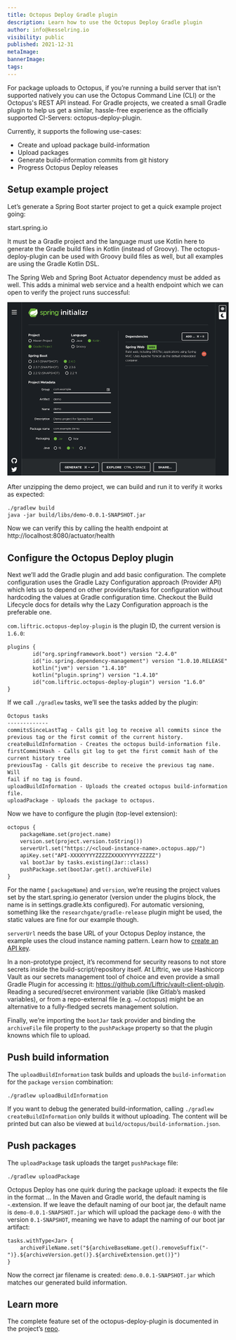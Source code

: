 ```yaml
---
title: Octopus Deploy Gradle plugin
description: Learn how to use the Octopus Deploy Gradle plugin
author: info@kesselring.io
visibility: public
published: 2021-12-31
metaImage: 
bannerImage: 
tags:
---
```


For package uploads to Octopus, if you’re running a build server that isn't supported natively you can use the Octopus Command Line (CLI) or the Octopus's REST API instead. For Gradle projects, we created a small Gradle plugin to help us get a similar, hassle-free experience as the officially supported CI-Servers: octopus-deploy-plugin.

Currently, it supports the following use-cases:

- Create and upload package build-information 
- Upload packages
- Generate build-information commits from git history
- Progress Octopus Deploy releases

## Setup example project

Let’s generate a Spring Boot starter project to get a quick example project going: 

start.spring.io

It must be a Gradle project and the language must use Kotlin here to generate the Gradle build files in Kotlin (instead of Groovy). The octopus- deploy-plugin can be used with Groovy build files as well, but all examples are using the Gradle Kotlin DSL.

The Spring Web and Spring Boot Actuator dependency must be added as well. This adds a minimal web service and a health endpoint which we can open to verify the project runs successful:

![Spring Initializer](spring-initializer.png)

After unzipping the demo project, we can build and run it to verify it works as expected:

```
./gradlew build
java -jar build/libs/demo-0.0.1-SNAPSHOT.jar
```

Now we can verify this by calling the health endpoint at http://localhost:8080/actuator/health

## Configure the Octopus Deploy plugin

Next we’ll add the Gradle plugin and add basic configuration. The complete configuration uses the Gradle Lazy Configuration approach (Provider API) which lets us to depend on other providers/tasks for configuration without hardcoding the values at Gradle configuration time. Checkout the Build Lifecycle docs for details why the Lazy Configuration approach is the preferable one.

`com.liftric.octopus-deploy-plugin` is the plugin ID, the current version is `1.6.0`:

```
plugins {
        id("org.springframework.boot") version "2.4.0"
        id("io.spring.dependency-management") version "1.0.10.RELEASE"
        kotlin("jvm") version "1.4.10"
        kotlin("plugin.spring") version "1.4.10"
        id("com.liftric.octopus-deploy-plugin") version "1.6.0"
}
```

If we call `./gradlew` tasks, we’ll see the tasks added by the plugin:

```
Octopus tasks
-------------
commitsSinceLastTag - Calls git log to receive all commits since the
previous tag or the first commit of the current history.
createBuildInformation - Creates the octopus build-information file.
firstCommitHash - Calls git log to get the first commit hash of the
current history tree
previousTag - Calls git describe to receive the previous tag name. Will
fail if no tag is found.
uploadBuildInformation - Uploads the created octopus build-information
file.
uploadPackage - Uploads the package to octopus.
```

Now we have to configure the plugin (top-level extension):

```
octopus {
    packageName.set(project.name)
    version.set(project.version.toString())
    serverUrl.set("https://<cloud-instance-name>.octopus.app/")
    apiKey.set("API-XXXXYYYYZZZZZXXXXYYYYYZZZZZ")
    val bootJar by tasks.existing(Jar::class)
    pushPackage.set(bootJar.get().archiveFile)
}
```

For the name ( `packageName`) and `version`, we’re reusing the project values set by the start.spring.io generator (version under the plugins block, the name is in settings.gradle.kts configured). For automatic versioning, something like the `researchgate/gradle-release` plugin might be used, the static values are fine for our example though.

`serverUrl` needs the base URL of your Octopus Deploy instance, the example uses the cloud instance naming pattern. Learn how to [create an API key](https://octopus.com/docs/octopus-rest-api/how-to-create-an-api-key).

In a non-prototype project, it’s recommend for security reasons to not store secrets inside the build-script/repository itself. At Liftric, we use Hashicorp Vault as our secrets management tool of choice and even provide a small Gradle Plugin for accessing it: https://github.com/Liftric/vault-client-plugin. Reading a secured/secret environment variable (like Gitlab’s masked variables), or from a repo-external file (e.g. \~/.octopus) might be an alternative to a fully-fledged secrets management solution.

Finally, we’re importing the `bootJar` task provider and binding the `archiveFile` file property to the `pushPackage` property so that the plugin knowns which file to upload.

## Push build information

The `uploadBuildInformation` task builds and uploads the `build-information` for the `package` `version` combination:

```
./gradlew uploadBuildInformation
```

If you want to debug the generated build-information, calling `./gradlew createBuildInformation` only builds it without uploading. The content will be printed but can also be viewed at `build/octopus/build-information.json`.

## Push packages

The `uploadPackage` task uploads the target `pushPackage` file:

```
./gradlew uploadPackage
```

Octopus Deploy has one quirk during the package upload: it expects the file in the format <name>.<version>.<extension>. In the Maven and Gradle world, the default naming is <name>-<version>.extension. If we leave the default naming of our boot jar, the default name is `demo-0.0.1-SNAPSHOT.jar` which will upload the package `demo-0` with the version `0.1-SNAPSHOT`, meaning we have to adapt the naming of our boot jar artifact:

```
tasks.withType<Jar> {
    archiveFileName.set("${archiveBaseName.get().removeSuffix("-
")}.${archiveVersion.get()}.${archiveExtension.get()}")
}
```

Now the correct jar filename is created: `demo.0.0.1-SNAPSHOT.jar` which matches our generated build information.

## Learn more

The complete feature set of the octopus-deploy-plugin is documented in the project’s [repo](https://github.com/Liftric/octopus-deploy-plugin).
